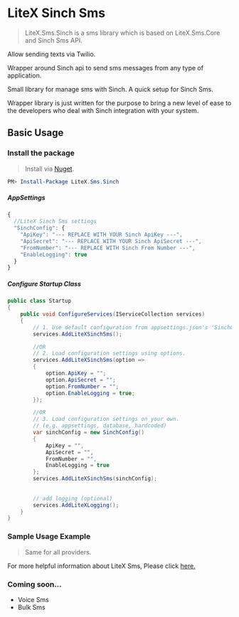 
# LiteX Sinch Sms
> LiteX.Sms.Sinch is a sms library which is based on LiteX.Sms.Core and Sinch Sms API.
      
Allow sending texts via Twilio.
      
Wrapper around Sinch api to send sms messages from any type of application.

Small library for manage sms with Sinch. A quick setup for Sinch Sms.

Wrapper library is just written for the purpose to bring a new level of ease to the developers who deal with Sinch integration with your system.


## Basic Usage


### Install the package

> Install via [Nuget](https://www.nuget.org/packages/LiteX.Sms.Sinch/).

```Powershell
PM> Install-Package LiteX.Sms.Sinch
```

##### AppSettings
```js
{  
  //LiteX Sinch Sms settings
  "SinchConfig": {
    "ApiKey": "--- REPLACE WITH YOUR Sinch ApiKey ---",
    "ApiSecret": "--- REPLACE WITH YOUR Sinch ApiSecret ---",
    "FromNumber": "--- REPLACE WITH Sinch From Number ---",
    "EnableLogging": true
  }
}
```

##### Configure Startup Class
```cs
public class Startup
{
    public void ConfigureServices(IServiceCollection services)
    {
        // 1. Use default configuration from appsettings.json's 'SinchConfig'
        services.AddLiteXSinchSms();

        //OR
        // 2. Load configuration settings using options.
        services.AddLiteXSinchSms(option =>
        {
            option.ApiKey = "";
            option.ApiSecret = "";
            option.FromNumber = "";
            option.EnableLogging = true;
        });

        //OR
        // 3. Load configuration settings on your own.
        // (e.g. appsettings, database, hardcoded)
        var sinchConfig = new SinchConfig()
        {
            ApiKey = "",
            ApiSecret = "",
            FromNumber = "",
            EnableLogging = true
        };
        services.AddLiteXSinchSms(sinchConfig);
        
        
        // add logging (optional)
        services.AddLiteXLogging();
    }
}
```

### Sample Usage Example
> Same for all providers. 

For more helpful information about LiteX Sms, Please click [here.](https://github.com/a-patel/LiteXSms/blob/master/README.md#step-3--use-in-controller-or-business-layer-memo)


### Coming soon...
* Voice Sms
* Bulk Sms

